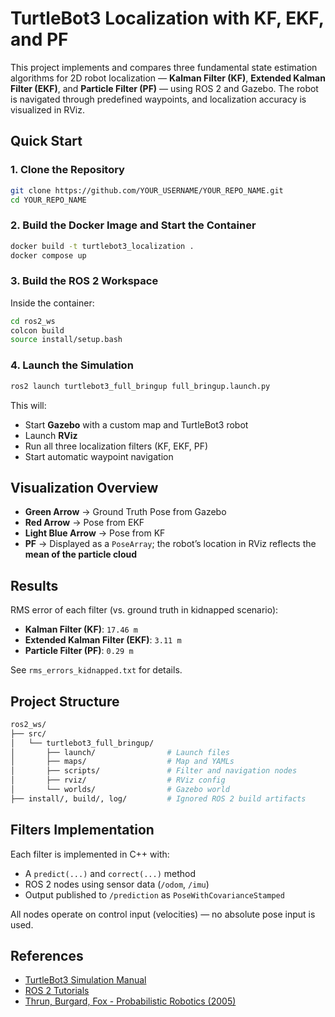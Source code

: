 # TurtleBot3 Localization with KF, EKF, and PF

This project implements and compares three fundamental state estimation algorithms for 2D robot localization — **Kalman Filter (KF)**, **Extended Kalman Filter (EKF)**, and **Particle Filter (PF)** — using ROS 2 and Gazebo. The robot is navigated through predefined waypoints, and localization accuracy is visualized in RViz.

## Quick Start

### 1. Clone the Repository

```bash
git clone https://github.com/YOUR_USERNAME/YOUR_REPO_NAME.git
cd YOUR_REPO_NAME
```

### 2. Build the Docker Image and Start the Container

```bash
docker build -t turtlebot3_localization .
docker compose up
```

### 3. Build the ROS 2 Workspace

Inside the container:

```bash
cd ros2_ws
colcon build
source install/setup.bash
```

### 4. Launch the Simulation

```bash
ros2 launch turtlebot3_full_bringup full_bringup.launch.py
```

This will:

* Start **Gazebo** with a custom map and TurtleBot3 robot
* Launch **RViz**
* Run all three localization filters (KF, EKF, PF)
* Start automatic waypoint navigation

## Visualization Overview

* **Green Arrow** → Ground Truth Pose from Gazebo
* **Red Arrow** → Pose from EKF
* **Light Blue Arrow** → Pose from KF
* **PF** → Displayed as a `PoseArray`; the robot’s location in RViz reflects the **mean of the particle cloud**

## Results

RMS error of each filter (vs. ground truth in kidnapped scenario):

* **Kalman Filter (KF)**: `17.46 m`
* **Extended Kalman Filter (EKF)**: `3.11 m`
* **Particle Filter (PF)**: `0.29 m`

See `rms_errors_kidnapped.txt` for details.

## Project Structure

```bash
ros2_ws/
├── src/
│   └── turtlebot3_full_bringup/
│       ├── launch/                # Launch files
│       ├── maps/                  # Map and YAMLs
│       ├── scripts/               # Filter and navigation nodes
│       ├── rviz/                  # RViz config
│       └── worlds/                # Gazebo world
├── install/, build/, log/         # Ignored ROS 2 build artifacts
```

## Filters Implementation

Each filter is implemented in C++ with:

* A `predict(...)` and `correct(...)` method
* ROS 2 nodes using sensor data (`/odom`, `/imu`)
* Output published to `/prediction` as `PoseWithCovarianceStamped`

All nodes operate on control input (velocities) — no absolute pose input is used.

## References

* [TurtleBot3 Simulation Manual](https://emanual.robotis.com/docs/en/platform/turtlebot3/simulation/)
* [ROS 2 Tutorials](http://wiki.ros.org/ROS/Tutorials)
* [Thrun, Burgard, Fox - Probabilistic Robotics (2005)](https://www.probabilistic-robotics.org/)
